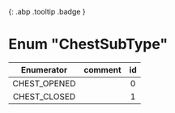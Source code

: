 [ ](#){: .abp .tooltip .badge }
# Enum "ChestSubType"
|Enumerator|comment|id|
|:--:|:--:|:--:|
| CHEST_OPENED |  | 0 |
| CHEST_CLOSED |  | 1 |